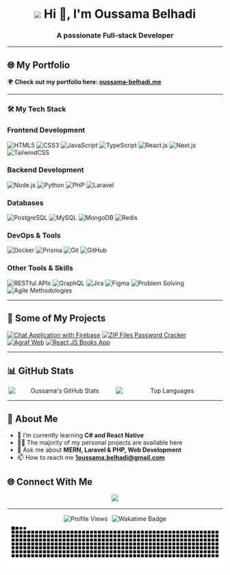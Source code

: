 <h1 align="center">
  <img src="https://avatars.githubusercontent.com/u/91610919?v=4" width="50px" />
  Hi 👋, I'm Oussama Belhadi
</h1>

<h3 align="center">A passionate Full-stack Developer</h3>

---

## 🌐 My Portfolio
🌍 **Check out my portfolio here: [oussama-belhadi.me](https://oussama-belhadi.me/)**

---


### 🛠 My Tech Stack  
###
### **Frontend Development**  
![HTML5](https://img.shields.io/badge/-HTML5-%23E44D27?style=flat-square&logo=html5&logoColor=ffffff) 
![CSS3](https://img.shields.io/badge/-CSS3-%231572B6?style=flat-square&logo=css3) 
![JavaScript](https://img.shields.io/badge/-JavaScript-%23F7DF1C?style=flat-square&logo=javascript&logoColor=000000&labelColor=%23F7DF1C&color=%23FFCE5A) 
![TypeScript](https://img.shields.io/badge/-TypeScript-007ACC?style=flat-square&logo=typescript&logoColor=white) 
![React.js](https://img.shields.io/badge/-React.js-%23282C34?style=flat-square&logo=react) 
![Next.js](https://img.shields.io/badge/-Next.js-%23000000?style=flat-square&logo=nextdotjs) 
![TailwindCSS](https://img.shields.io/badge/-TailwindCSS-%231a202c?style=flat-square&logo=tailwind-css)  

### **Backend Development**  
![Node.js](https://img.shields.io/badge/-Node.js-%23339933?style=flat-square&logo=node.js&logoColor=ffffff) 
![Python](https://img.shields.io/badge/-Python-%233776AB?style=flat-square&logo=python&logoColor=ffffff) 
![PHP](https://img.shields.io/badge/-PHP-777BB4?style=flat-square&logo=php&logoColor=ffffff) 
![Laravel](https://img.shields.io/badge/-Laravel-%23FF2D20?style=flat-square&logo=laravel&logoColor=ffffff)  

### **Databases**  
![PostgreSQL](https://img.shields.io/badge/-PostgreSQL-%23336791?style=flat-square&logo=postgresql&logoColor=ffffff) 
![MySQL](https://img.shields.io/badge/-MySQL-%234479A1?style=flat-square&logo=mysql&logoColor=ffffff) 
![MongoDB](https://img.shields.io/badge/-MongoDB-%2347A248?style=flat-square&logo=mongodb&logoColor=ffffff) 
![Redis](https://img.shields.io/badge/-Redis-%23DC382D?style=flat-square&logo=redis&logoColor=ffffff)  

### **DevOps & Tools**  
![Docker](https://img.shields.io/badge/-Docker-%232496ED?style=flat-square&logo=docker&logoColor=white) 
![Prisma](https://img.shields.io/badge/-Prisma-%232D3748?style=flat-square&logo=prisma) 
![Git](https://img.shields.io/badge/-Git-%23F05032?style=flat-square&logo=git&logoColor=ffffff) 
![GitHub](https://img.shields.io/badge/-GitHub-%23181717?style=flat-square&logo=github)  

### **Other Tools & Skills**  
![RESTful APIs](https://img.shields.io/badge/-RESTful%20APIs-%2320232a?style=flat-square) 
![GraphQL](https://img.shields.io/badge/-GraphQL-%23E10098?style=flat-square&logo=graphql) 
![Jira](https://img.shields.io/badge/-Jira-%230052CC?style=flat-square&logo=jira-software) 
![Figma](https://img.shields.io/badge/-Figma-%23F24E1E?style=flat-square&logo=figma&logoColor=ffffff) 
![Problem Solving](https://img.shields.io/badge/-Problem%20Solving-%2320232a?style=flat-square) 
![Agile Methodologies](https://img.shields.io/badge/-Agile%20Methodologies-%2320232a?style=flat-square)  

---

## 🚀 Some of My Projects
[![Chat Application with Firebase](https://svg.bookmark.style/api?url=https://github.com/Zorous/chat_application_with_firebase.git&mode=dark&style=horizontal)](https://github.com/Zorous/chat_application_with_firebase.git)
[![ZIP Files Password Cracker](https://svg.bookmark.style/api?url=https://github.com/Zorous/ZIP_Files_Password_Cracker&mode=dark&style=horizontal)](https://github.com/Zorous/ZIP_Files_Password_Cracker)
[![Agraf Web](https://svg.bookmark.style/api?url=https://github.com/Zorous/agraf-web&mode=dark&style=horizontal)](https://github.com/Zorous/agraf-web)
[![React JS Books App](https://svg.bookmark.style/api?url=https://github.com/Zorous/React-JS-Books-App&mode=dark&style=horizontal)](https://github.com/Zorous/React-JS-Books-App)

---

## 📊 GitHub Stats

<div align="center">
  <img src="https://github-readme-stats.vercel.app/api?username=Zorous&show_icons=true&theme=midnight-purple&count_private=true&cache_seconds=1800" alt="Oussama's GitHub Stats" style="display:inline-block; width:49%;" />
  <img src="https://github-readme-stats.vercel.app/api/top-langs/?username=Zorous&theme=midnight-purple&layout=compact" alt="Top Languages" style="display:inline-block; width:49%;" />
</div>

---

## 🌱 About Me

- 🌱 I’m currently learning **C# and React Native**  
- 👨‍💻 The majority of my personal projects are available here  
- 💬 Ask me about **MERN, Laravel & PHP, Web Development**  
- 📫 How to reach me **1oussama.belhadi@gmail.com**



## 🌐 Connect With Me

<div align="center">
  <a href="https://www.linkedin.com/in/oussama-belhadi/" target="_blank">
    <img src="https://img.shields.io/static/v1?message=LinkedIn&logo=linkedin&label=&color=0077B5&logoColor=white&style=for-the-badge" height="35" />
  </a>
</div>

---

<div align="center" style="display: flex; justify-content: center;">
  <img src="https://komarev.com/ghpvc/?username=Zorous&color=A109C5" alt="Profile Views" style="margin-right:10px;" />
  <img src="https://wakatime.com/badge/user/018d3b7b-b0a0-4749-bd25-8190f66f3c83.svg" alt="Wakatime Badge" />
</div>

<div align="center">
  <img src="https://raw.githubusercontent.com/Vann-Dev/Vann-Dev/output/snake.svg" alt="Snake Animation" />
</div>
